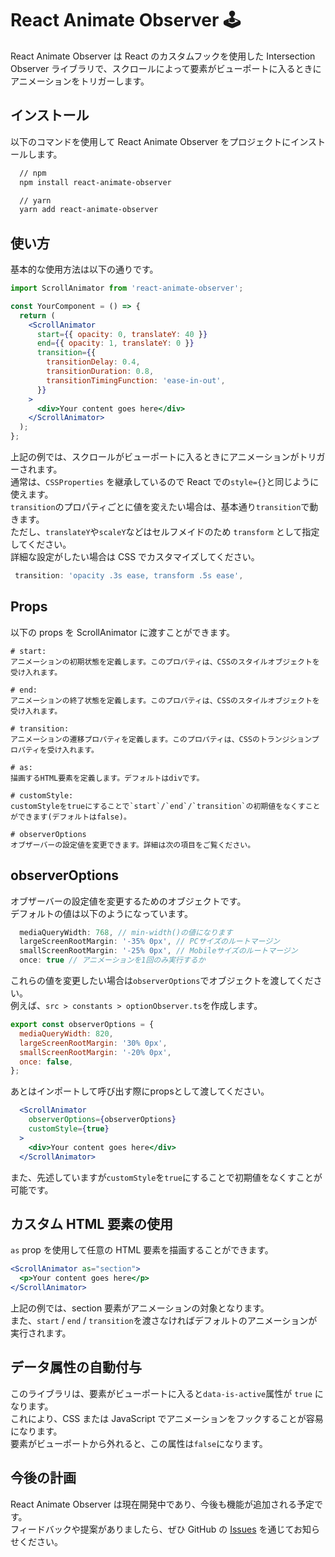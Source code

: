 # React Animate Observer 🕹️

React Animate Observer は React のカスタムフックを使用した Intersection Observer ライブラリで、スクロールによって要素がビューポートに入るときにアニメーションをトリガーします。

## インストール

以下のコマンドを使用して React Animate Observer をプロジェクトにインストールします。

```bash
  // npm
  npm install react-animate-observer

  // yarn
  yarn add react-animate-observer
```

## 使い方

基本的な使用方法は以下の通りです。

```jsx
import ScrollAnimator from 'react-animate-observer';

const YourComponent = () => {
  return (
    <ScrollAnimator
      start={{ opacity: 0, translateY: 40 }}
      end={{ opacity: 1, translateY: 0 }}
      transition={{
        transitionDelay: 0.4,
        transitionDuration: 0.8,
        transitionTimingFunction: 'ease-in-out',
      }}
    >
      <div>Your content goes here</div>
    </ScrollAnimator>
  );
};
```

上記の例では、スクロールがビューポートに入るときにアニメーションがトリガーされます。<br />
通常は、`CSSProperties` を継承しているので React での`style={}`と同じように使えます。<br />
`transition`のプロパティごとに値を変えたい場合は、基本通り`transition`で動きます。<br />
ただし、`translateY`や`scaleY`などはセルフメイドのため `transform` として指定してください。<br />
詳細な設定がしたい場合は CSS でカスタマイズしてください。

```jsx
 transition: 'opacity .3s ease, transform .5s ease',
```

## Props

以下の props を ScrollAnimator に渡すことができます。

```
# start:
アニメーションの初期状態を定義します。このプロパティは、CSSのスタイルオブジェクトを受け入れます。

# end:
アニメーションの終了状態を定義します。このプロパティは、CSSのスタイルオブジェクトを受け入れます。

# transition:
アニメーションの遷移プロパティを定義します。このプロパティは、CSSのトランジションプロパティを受け入れます。

# as:
描画するHTML要素を定義します。デフォルトはdivです。

# customStyle:
customStyleをtrueにすることで`start`/`end`/`transition`の初期値をなくすことができます(デフォルトはfalse)。

# observerOptions
オブザーバーの設定値を変更できます。詳細は次の項目をご覧ください。
```

## observerOptions

オブザーバーの設定値を変更するためのオブジェクトです。<br />
デフォルトの値は以下のようになっています。

```jsx
  mediaQueryWidth: 768, // min-width()の値になります
  largeScreenRootMargin: '-35% 0px', // PCサイズのルートマージン
  smallScreenRootMargin: '-25% 0px', // Mobileサイズのルートマージン
  once: true // アニメーションを1回のみ実行するか
```

これらの値を変更したい場合は`observerOptions`でオブジェクトを渡してください。<br />
例えば、`src > constants > optionObserver.ts`を作成します。
```jsx
export const observerOptions = {
  mediaQueryWidth: 820,
  largeScreenRootMargin: '30% 0px',
  smallScreenRootMargin: '-20% 0px',
  once: false,
};
```
あとはインポートして呼び出す際にpropsとして渡してください。
```jsx
  <ScrollAnimator
    observerOptions={observerOptions}
    customStyle={true}
  >
    <div>Your content goes here</div>
  </ScrollAnimator>
```
また、先述していますが`customStyle`を`true`にすることで初期値をなくすことが可能です。

## カスタム HTML 要素の使用

`as` prop を使用して任意の HTML 要素を描画することができます。

```jsx
<ScrollAnimator as="section">
  <p>Your content goes here</p>
</ScrollAnimator>
```

上記の例では、section 要素がアニメーションの対象となります。<br />
また、`start` / `end` / `transition`を渡さなければデフォルトのアニメーションが実行されます。

## データ属性の自動付与

このライブラリは、要素がビューポートに入ると`data-is-active`属性が `true` になります。<br />
これにより、CSS または JavaScript でアニメーションをフックすることが容易になります。<br />
要素がビューポートから外れると、この属性は`false`になります。

## 今後の計画

React Animate Observer は現在開発中であり、今後も機能が追加される予定です。<br />
フィードバックや提案がありましたら、ぜひ GitHub の [Issues](https://github.com/wadeen/react-animate-observer/issues) を通じてお知らせください。
